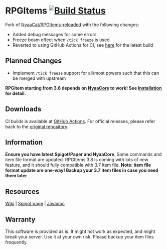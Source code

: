# RPGItems [![Build Status](https://github.com/dicfcs/RPGItems-reloaded/actions/workflows/gradle.yml/badge.svg)](https://github.com/dicfcs/RPGItems-reloaded/actions/workflows/gradle.yml/)

Fork of [NyaaCat/RPGItems-reloaded](https://github.com/NyaaCat/RPGItems-reloaded) with the following changes:

- Added debug messages for some errors
- Freeze beam effect when `/tick freeze` is used
- Reverted to using GitHub Actions for CI, see [here](https://github.com/dicfcs/RPGItems-reloaded/actions/workflows/gradle.yml/) for the latest build

## Planned Changes

- Implement `/tick freeze` support for all/most powers such that this can be merged with upstream

**RPGitem starting from 3.6 depends on [NyaaCore](https://github.com/NyaaCat/NyaaCore) to work! See [Installation](https://nyaacat.github.io/RPGItems-wiki/#/en-us/installation) for detail.**

## Downloads

CI builds is available at [GitHub Actions](https://github.com/dicfcs/RPGItems-reloaded/actions/workflows/gradle.yml/). For official releases, please refer back to the [original repository](https://github.com/NyaaCat/RPGItems-reloaded).

## Information

**Ensure you have latest Spigot/Paper and NyaaCore**. Some commands and item file format are updated. RPGItems 3.8 is coming with lots of new feature, and it should fully compatible with 3.7 item file. **Note: item file format update are one-way! Backup your 3.7 item files in case you need them later**

## Resources

[Wiki](https://nyaacat.github.io/RPGItems-wiki/#/) | [Spigot page](https://www.spigotmc.org/resources/rpgitems.17549/) | [Javadoc](https://ci.nyaacat.com/javadocs/)

## Warranty

This software is provided as is. It might not work as expected, and might break your server. Use it at your own risk. Please backup your item files frequently.